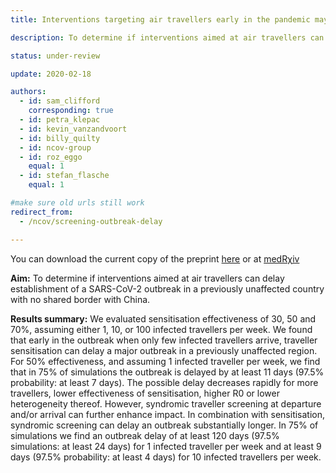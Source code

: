 ```yaml
---
title: Interventions targeting air travellers early in the pandemic may delay local outbreaks of SARS-CoV-2

description: To determine if interventions aimed at air travellers can delay establishment of a SARS-CoV-2 outbreak in a previously unaffected country with no shared border with China.

status: under-review

update: 2020-02-18

authors:
  - id: sam_clifford
    corresponding: true
  - id: petra_klepac
  - id: kevin_vanzandvoort
  - id: billy_quilty
  - id: ncov-group
  - id: roz_eggo
    equal: 1
  - id: stefan_flasche
    equal: 1

#make sure old urls still work
redirect_from:
  - /ncov/screening-outbreak-delay

---
```


You can download the current copy of the preprint [here](report/screening_outbreak_delay_preprint_202002130952.pdf) or at [medR&chi;iv](https://doi.org/10.1101/2020.02.12.20022426)

**Aim:** To determine if interventions aimed at air travellers can delay establishment of a SARS-CoV-2 outbreak in a previously unaffected country with no shared border with China.

**Results summary:** We evaluated sensitisation effectiveness of 30, 50 and 70%, assuming either 1, 10, or 100 infected travellers per week. We found that early in the outbreak when only few infected travellers arrive, traveller sensitisation can delay a major outbreak in a previously unaffected region. For 50% effectiveness, and assuming 1 infected traveller per week, we find that in 75% of simulations the outbreak is delayed by at least 11 days (97.5% probability: at least 7 days). The possible delay decreases rapidly for more travellers, lower effectiveness of sensitisation, higher R0 or lower heterogeneity thereof. However, syndromic traveller screening at departure and/or arrival can further enhance impact. In combination with sensitisation, syndromic screening can delay an outbreak substantially longer. In 75% of simulations we find an outbreak delay of at least 120 days (97.5% simulations: at least 24 days) for 1 infected traveller per week and at least 9 days (97.5% probability: at least 4 days) for 10 infected travellers per week. 

